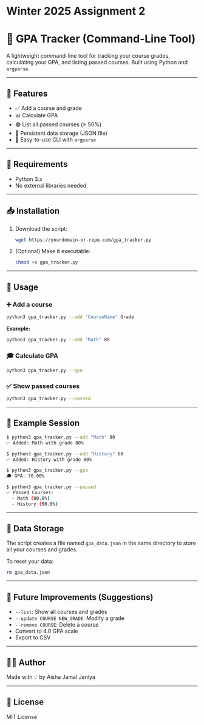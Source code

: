 # Winter 2025 Assignment 2
# 📘 GPA Tracker (Command-Line Tool)

A lightweight command-line tool for tracking your course grades, calculating your GPA, and listing passed courses. Built using Python and `argparse`.

---

## 🚀 Features

- ✅ Add a course and grade
- 📊 Calculate GPA
- 🟢 List all passed courses (≥ 50%)
- 💾 Persistent data storage (JSON file)
- 🧩 Easy-to-use CLI with `argparse`

---

## 🧰 Requirements

- Python 3.x  
- No external libraries needed

---

## 📥 Installation

1. Download the script:

   ```bash
   wget https://yourdomain-or-repo.com/gpa_tracker.py
   ```

2. (Optional) Make it executable:

   ```bash
   chmod +x gpa_tracker.py
   ```

---

## 🧪 Usage

### ➕ Add a course

```bash
python3 gpa_tracker.py --add "CourseName" Grade
```

**Example:**

```bash
python3 gpa_tracker.py --add "Math" 80
```

### 🎓 Calculate GPA

```bash
python3 gpa_tracker.py --gpa
```

### ✅ Show passed courses

```bash
python3 gpa_tracker.py --passed
```

---

## 📂 Example Session

```bash
$ python3 gpa_tracker.py --add "Math" 80
✅ Added: Math with grade 80%

$ python3 gpa_tracker.py --add "History" 60
✅ Added: History with grade 60%

$ python3 gpa_tracker.py --gpa
🎓 GPA: 70.00%

$ python3 gpa_tracker.py --passed
✅ Passed Courses:
  - Math (80.0%)
  - History (60.0%)
```

---

## 💾 Data Storage

The script creates a file named `gpa_data.json` in the same directory to store all your courses and grades.

To reset your data:

```bash
rm gpa_data.json
```

---

## 🔧 Future Improvements (Suggestions)

* `--list`: Show all courses and grades
* `--update COURSE NEW_GRADE`: Modify a grade
* `--remove COURSE`: Delete a course
* Convert to 4.0 GPA scale
* Export to CSV

---

## 👨‍💻 Author

Made with 💡 by Aisha Jamal Jeniya

---

## 📝 License

MIT License
